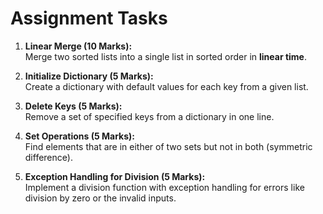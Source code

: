 # **Assignment Tasks**

1. **Linear Merge (10 Marks):**  
   Merge two sorted lists into a single list in sorted order in **linear time**.

2. **Initialize Dictionary (5 Marks):**  
   Create a dictionary with default values for each key from a given list.

3. **Delete Keys (5 Marks):**  
   Remove a set of specified keys from a dictionary in one line.

4. **Set Operations (5 Marks):**  
   Find elements that are in either of two sets but not in both (symmetric difference).

5. **Exception Handling for Division (5 Marks):**  
   Implement a division function with exception handling for errors like division by zero or the invalid inputs.
